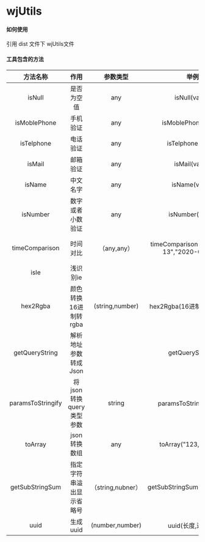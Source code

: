 # wjUtils

#### 如何使用
引用 dist 文件下 wjUtils文件


#### 工具包含的方法

|     方法名称      |           作用           |    参数类型     |                   举例                    |            返回            |
| :---------------: | :----------------------: | :-------------: | :---------------------------------------: | :------------------------: |
|      isNull       |        是否为空值        |       any       |               isNull(value)               |          boolean           |
|   isMoblePhone    |         手机验证         |       any       |            isMoblePhone(value)            |          boolean           |
|    isTelphone     |         电话验证         |       any       |             isTelphone(value)             |          boolean           |
|      isMail       |         邮箱验证         |       any       |               isMail(value)               |          boolean           |
|      isName       |         中文名字         |       any       |               isName(value)               |          boolean           |
|     isNumber      |     数字或者小数验证     |       any       |              isNumber(value)              |          boolean           |
|  timeComparison   |         时间对比         |   （any,any）   | timeComparison("2020-02-13","2020-02-12") | boolean（true:第一个值大） |
|       isIe        |         浅识别ie         |                 |                                           |                            |
|     hex2Rgba      |   颜色转换16进制转rgba   | (string,number)  |        hex2Rgba(16进制颜色,透明度)        |       rgba(0,0,0,1)        |
|  getQueryString   |   解析地址参数转成Json   |                 |             getQueryString()              |           object           |
| paramsToStringify | 将json转换query类型参数  |     string      |      paramsToStringify(对象)      |           string           |
|      toArray      |       json转换数组       |       any       |           toArray("123,222,11")           |           array            |
|  getSubStringSum  | 指定字符串溢出显示省略号 |  （string,nubner）  |        getSubStringSum(“123154”,2)        |           string           |
|       uuid        |         生成uuid         | (number,number) |             uuid(长度,进制数)             |           string           |

